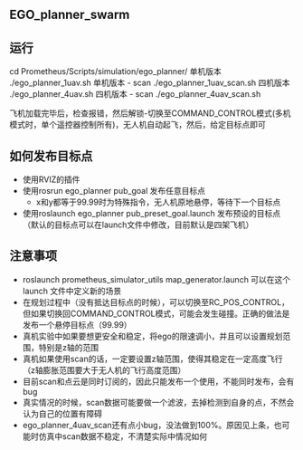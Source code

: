 ## EGO_planner_swarm

## 运行

cd Prometheus/Scripts/simulation/ego_planner/
单机版本
./ego_planner_1uav.sh
单机版本 - scan
./ego_planner_1uav_scan.sh
四机版本
./ego_planner_4uav.sh
四机版本 - scan
./ego_planner_4uav_scan.sh

飞机加载完毕后，检查报错，然后解锁-切换至COMMAND_CONTROL模式(多机模式时，单个遥控器控制所有)，无人机自动起飞，然后，给定目标点即可

## 如何发布目标点

 - 使用RVIZ的插件
 - 使用rosrun ego_planner pub_goal 发布任意目标点
    - x和y都等于99.99时为特殊指令，无人机原地悬停，等待下一个目标点
 - 使用roslaunch ego_planner pub_preset_goal.launch 发布预设的目标点（默认的目标点可以在launch文件中修改，目前默认是四架飞机）


## 注意事项

 - roslaunch prometheus_simulator_utils map_generator.launch 可以在这个launch 文件中定义新的场景
 - 在规划过程中（没有抵达目标点的时候），可以切换至RC_POS_CONTROL，但如果切换回COMMAND_CONTROL模式，可能会发生碰撞。正确的做法是发布一个悬停目标点（99.99）
 - 真机实验中如果要想更安全和稳定，将ego的限速调小，并且可以设置规划范围，特别是z轴的范围
 - 真机如果使用scan的话，一定要设置z轴范围，使得其稳定在一定高度飞行（z轴膨胀范围要大于无人机的飞行高度范围）
 - 目前scan和点云是同时订阅的，因此只能发布一个使用，不能同时发布，会有bug
 - 真实情况的时候，scan数据可能要做一个滤波，去掉检测到自身的点，不然会认为自己的位置有障碍
 - ego_planner_4uav_scan还有点小bug，没法做到100%。原因见上条，也可能时仿真中scan数据不稳定，不清楚实际中情况如何